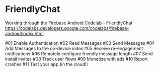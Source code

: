 FriendlyChat
========

Working through the Firebase Android Codelab - FriendlyChat
https://codelabs.developers.google.com/codelabs/firebase-android/index.html

#01 Enable Authentication
#02 Read Messages
#03 Send Messages
#04 Add Messages to the on-device index
#05 Receive re-engagement notifications
#06 Remotely configure friendly message length
#07 Send install invites
#08 Track user flows
#09 Monetize with ads
#10 Report crashes
#11 Test your app (in the cloud!)
